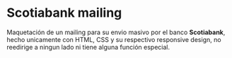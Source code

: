 # Scotiabank mailing

Maquetación de un mailing para su envio masivo por el banco **Scotiabank**, hecho unicamente con HTML, CSS y su respectivo responsive design, no reedirige a ningun lado ni tiene alguna función especial.
